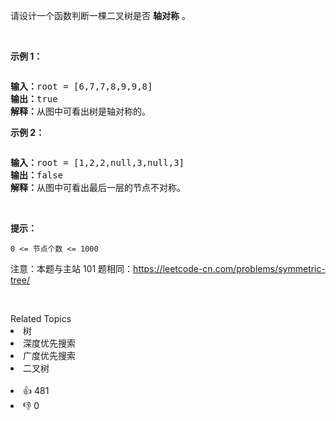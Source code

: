<p>请设计一个函数判断一棵二叉树是否 <strong>轴对称</strong> 。</p>

<p>&nbsp;</p>

<p><strong>示例 1：</strong></p>

<p><img alt="" src="https://pic.leetcode.cn/1694689008-JaaRdV-%E8%BD%B4%E5%AF%B9%E7%A7%B0%E4%BA%8C%E5%8F%89%E6%A0%911.png" /></p>

<pre>
<strong>输入：</strong>root = [6,7,7,8,9,9,8]
<strong>输出：</strong>true
<strong>解释：</strong>从图中可看出树是轴对称的。</pre>

<p><strong>示例 2：</strong></p>

<p><img alt="" src="https://pic.leetcode.cn/1694689054-vENzHe-%E8%BD%B4%E5%AF%B9%E7%A7%B0%E4%BA%8C%E5%8F%89%E6%A0%912.png" /></p>

<pre>
<strong>输入：</strong>root = [1,2,2,null,3,null,3]
<strong>输出：</strong>false
<strong>解释：</strong>从图中可看出最后一层的节点不对称。</pre>

<p>&nbsp;</p>

<p><strong>提示：</strong></p>

<p><code>0 &lt;= 节点个数 &lt;= 1000</code></p>

<p>注意：本题与主站 101 题相同：<a href="https://leetcode-cn.com/problems/symmetric-tree/">https://leetcode-cn.com/problems/symmetric-tree/</a></p>

<p>&nbsp;</p>

<div><div>Related Topics</div><div><li>树</li><li>深度优先搜索</li><li>广度优先搜索</li><li>二叉树</li></div></div><br><div><li>👍 481</li><li>👎 0</li></div>